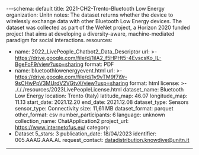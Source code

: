 ---schema: default
title: 2021-CH2-Trento-Bluetooth Low Energy
organization: Unitn
notes: The dataset returns whether the device to wirelessly exchange data with other
  Bluetooth Low Energy devices. The dataset was collected as part of the WeNet project,
  a Horizon 2020 funded project that aims at developing a diversity-aware, machine-mediated
  paradigm for social interactions.
resources:
- name: 2022_LivePeople_Chatbot2_Data_Descriptor
  url: >-
    https://drive.google.com/file/d/1ilA2_f5HPHt5-4EvscsKo_lL-BgeFoF9/view?usp=sharing
  format: PDF
- name: bluetoothlowenergyevent.html
  url: >-
    https://drive.google.com/file/d/1y9vTM9f7i9r-9sCHwPpV3MUrdV2VGtvX/view?usp=sharing
  format: html
license: >-
  ./././resources/2023LivePeopleLicense.html
dataset_name: Bluetooth Low Energy
location: Trento (Italy)
latitude_map: 46.07
longitude_map: 11.13
start_date: 2021.12.20
end_date: 2021.12.08
dataset_type: Sensors
sensor_type: Connectivity
size: 11,61 MB
dataset_format: parquet
other_format: csv
number_participants: 6
language: unknown
collection_name: ChatApplication2
project_url: <a href="https://www.internetofus.eu/">https://www.internetofus.eu/</a>
category:
- Dataset
5_stars: 3
publication_date: 18/04/2023
identifier: 005.AAAG.AAA.AL
request_contact: datadistribution.knowdive@unitn.it
---

